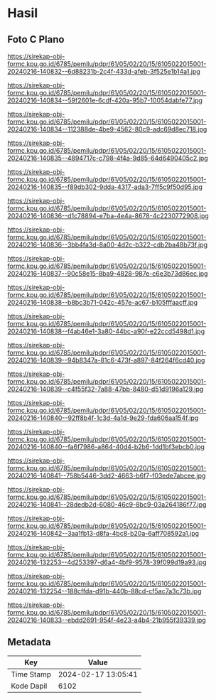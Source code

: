 # Hasil

## Foto C Plano

https://sirekap-obj-formc.kpu.go.id/6785/pemilu/pdpr/61/05/02/20/15/6105022015001-20240216-140832--6d88231b-2c4f-433d-afeb-3f525e1b14a1.jpg

https://sirekap-obj-formc.kpu.go.id/6785/pemilu/pdpr/61/05/02/20/15/6105022015001-20240216-140834--59f2601e-6cdf-420a-95b7-10054dabfe77.jpg

https://sirekap-obj-formc.kpu.go.id/6785/pemilu/pdpr/61/05/02/20/15/6105022015001-20240216-140834--112388de-4be9-4562-80c9-adc69d8ec718.jpg

https://sirekap-obj-formc.kpu.go.id/6785/pemilu/pdpr/61/05/02/20/15/6105022015001-20240216-140835--4894717c-c798-4f4a-9d85-64d6490405c2.jpg

https://sirekap-obj-formc.kpu.go.id/6785/pemilu/pdpr/61/05/02/20/15/6105022015001-20240216-140835--f89db302-9dda-4317-ada3-7ff5c9f50d95.jpg

https://sirekap-obj-formc.kpu.go.id/6785/pemilu/pdpr/61/05/02/20/15/6105022015001-20240216-140836--d1c78894-e7ba-4e4a-8678-4c2230772908.jpg

https://sirekap-obj-formc.kpu.go.id/6785/pemilu/pdpr/61/05/02/20/15/6105022015001-20240216-140836--3bb4fa3d-8a00-4d2c-b322-cdb2ba48b73f.jpg

https://sirekap-obj-formc.kpu.go.id/6785/pemilu/pdpr/61/05/02/20/15/6105022015001-20240216-140837--90c58e15-8ba9-4828-987e-c6e3b73d86ec.jpg

https://sirekap-obj-formc.kpu.go.id/6785/pemilu/pdpr/61/05/02/20/15/6105022015001-20240216-140838--b8bc3b71-042c-457e-ac67-b105fffaacff.jpg

https://sirekap-obj-formc.kpu.go.id/6785/pemilu/pdpr/61/05/02/20/15/6105022015001-20240216-140838--f4ab46e1-3a80-44bc-a90f-e22ccd5498d1.jpg

https://sirekap-obj-formc.kpu.go.id/6785/pemilu/pdpr/61/05/02/20/15/6105022015001-20240216-140839--94b8347a-81c6-473f-a897-84f264f6cd40.jpg

https://sirekap-obj-formc.kpu.go.id/6785/pemilu/pdpr/61/05/02/20/15/6105022015001-20240216-140839--c4f55f32-7a88-47bb-8480-d51d9196a129.jpg

https://sirekap-obj-formc.kpu.go.id/6785/pemilu/pdpr/61/05/02/20/15/6105022015001-20240216-140840--92ff8b4f-1c3d-4a1d-9e29-fda606aa154f.jpg

https://sirekap-obj-formc.kpu.go.id/6785/pemilu/pdpr/61/05/02/20/15/6105022015001-20240216-140840--fa6f7986-a864-40d4-b2b6-1dd1bf3ebcb0.jpg

https://sirekap-obj-formc.kpu.go.id/6785/pemilu/pdpr/61/05/02/20/15/6105022015001-20240216-140841--758b5446-3dd2-4663-b6f7-f03ede7abcee.jpg

https://sirekap-obj-formc.kpu.go.id/6785/pemilu/pdpr/61/05/02/20/15/6105022015001-20240216-140841--28dedb2d-6080-46c9-8bc9-03a264186f77.jpg

https://sirekap-obj-formc.kpu.go.id/6785/pemilu/pdpr/61/05/02/20/15/6105022015001-20240216-140842--3aa1fb13-d8fa-4bc8-b20a-6aff708592a1.jpg

https://sirekap-obj-formc.kpu.go.id/6785/pemilu/pdpr/61/05/02/20/15/6105022015001-20240216-132253--4d253397-d6a4-4bf9-9578-39f099d19a93.jpg

https://sirekap-obj-formc.kpu.go.id/6785/pemilu/pdpr/61/05/02/20/15/6105022015001-20240216-132254--188cffda-d91b-440b-88cd-cf5ac7a3c73b.jpg

https://sirekap-obj-formc.kpu.go.id/6785/pemilu/pdpr/61/05/02/20/15/6105022015001-20240216-140833--ebdd2691-954f-4e23-a4b4-21b955f39339.jpg


## Metadata

| Key        | Value               |
| ---------- | ------------------- |
| Time Stamp | 2024-02-17 13:05:41 |
| Kode Dapil | 6102                |



